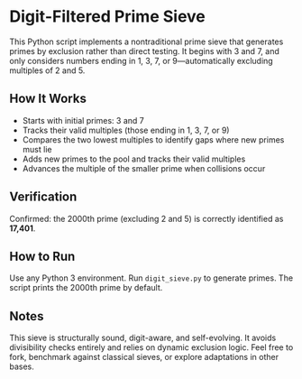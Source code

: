# Digit-Filtered Prime Sieve

This Python script implements a nontraditional prime sieve that generates primes by exclusion rather than direct testing. It begins with 3 and 7, and only considers numbers ending in 1, 3, 7, or 9—automatically excluding multiples of 2 and 5.

## How It Works
- Starts with initial primes: 3 and 7
- Tracks their valid multiples (those ending in 1, 3, 7, or 9)
- Compares the two lowest multiples to identify gaps where new primes must lie
- Adds new primes to the pool and tracks their valid multiples
- Advances the multiple of the smaller prime when collisions occur

## Verification
Confirmed: the 2000th prime (excluding 2 and 5) is correctly identified as **17,401**.

## How to Run
Use any Python 3 environment. Run `digit_sieve.py` to generate primes. The script prints the 2000th prime by default.

## Notes
This sieve is structurally sound, digit-aware, and self-evolving. It avoids divisibility checks entirely and relies on dynamic exclusion logic. Feel free to fork, benchmark against classical sieves, or explore adaptations in other bases.

